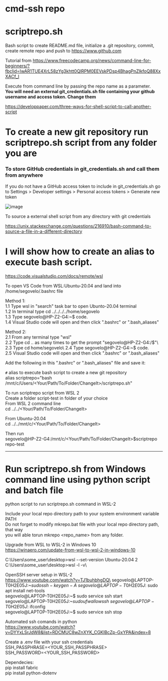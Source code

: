# cmd-ssh repo

# scriptrepo.sh

Bash script to create README.md file, initialize a .git repository, commit, create remote repo and push to https://www.github.com

Tutorial from https://www.freecodecamp.org/news/command-line-for-beginners/?fbclid=IwAR1TUE4XrL58zYg3khtt0QlRPM0EEVskPDsp4BhagPnZIkfoQ88XxXACf_I

Execute from command line by passing the repo name as a parameter.\
**You will need an external git_credentials.sh file containing your github username and access token. Change them**

https://developpaper.com/three-ways-for-shell-script-to-call-another-script

# To create a new git repository run scriptrepo.sh script from any folder you are

### To store GitHub credentials in git_credentials.sh and call them from anywhere

If you do not have a GitHub access token to include in git_credentials.sh go to Settings > Developer settings > Personal access tokens > Generate new token

![image](https://user-images.githubusercontent.com/44499182/192099446-fd4625c7-8abb-467f-9444-c84403bdaaf1.png)

To source a external shell script from any directory with git credentials

https://unix.stackexchange.com/questions/216910/bash-command-to-source-a-file-in-a-different-directory

# I will show how to create an alias to execute bash script.

https://code.visualstudio.com/docs/remote/wsl

To open VS Code from WSL:Ubuntu-20.04 and land into /home/segovelo/.bashrc file

Method 1:\
1.1 Type wsl in "search" task bar to open Ubunto-20.04 terminal\
1.2 In terminal type cd ../../../../home/segovelo\
1.3 Type segovelo@HP-Z2-G4:~$ code.\
1.4 Visual Studio code will open and then click ".bashrc" or ".bash_aliases"

Method 2:\
2.1 From any terminal type "wsl"\
2.2 Type cd .. as many times to get the prompt "segovelo@HP-Z2-G4:/$"\
2.3 Type cd home/segovelo\
2.4 Type segovelo@HP-Z2-G4:~$ code.\
2.5 Visual Studio code will open and then click ".bashrc" or ".bash_aliases"

Add the following in this ".bashrc" or ".bash_aliases" file and save it:

`#` alias to execute bash script to create a new git repository\
alias scriptrepo="bash /mnt/c/Users/<Your/Path/To/Folder/ChangeIt>/scriptrepo.sh"

To run scriptrepo script from WSL 2\
Create a folder script-test in folder of your choice\
From WSL 2 command line\
cd ../../<Your/Path/To/Folder/ChangeIt>

From Ubuntu-20.04\
cd ../../mnt/c/<Your/Path/To/Folder/ChangeIt>

Then run\
segovelo@HP-Z2-G4:/mnt/c/<Your/Path/To/Folder/ChangeIt>$scriptrepo repo-test

---

# Run scriptrepo.sh from Windows command line using python script and batch file

python script to run scriptrepo.sh command in WSL-2

Include your local repo directory path to your system environment variable PATH\
Do not forget to modify mkrepo.bat file with your local repo directory path, that way\
you will able torun mkrepo <repo_name> from any folder.

Upgrade from WSL to WSL-2 in Windows 10\
https://winaero.com/update-from-wsl-to-wsl-2-in-windows-10

C:\Users\some_user\desktop>wsl --set-version Ubuntu-20.04 2\
C:\Users\some_user\desktop>wsl -l -v\

OpenSSH server setup in WSL-2\
https://www.youtube.com/watch?v=TJ1buhbhgDQ\
segovelo@LAPTOP-T0H2E05J:~$sudo ssh-keygen -A\
segovelo@LAPTOP-T0H2E05J:~$sudo apt install net-tools\
segovelo@LAPTOP-T0H2E05J:~$ sudo service ssh start\
segovelo@LAPTOP-T0H2E05J:~$sudo ufw allow ssh\
segovelo@LAPTOP-T0H2E05J:~$ifconfig\
segovelo@LAPTOP-T0H2E05J:~$ sudo service ssh stop

Automated ssh comands in python\
https://www.youtube.com/watch?v=DYYxLSrJdW8&list=RDCMUC8wZnXYK_CGKlBcZp-GxYPA&index=8

Create a .env file with your ssh credentials\
SSH_PASSPHRASE=<YOUR_SSH_PASSPHRASE>\
SSH_PASSWORD=<YOUR_SSH_PASSWORD>

Dependecies:\
pip install fabric\
pip install python-dotenv
